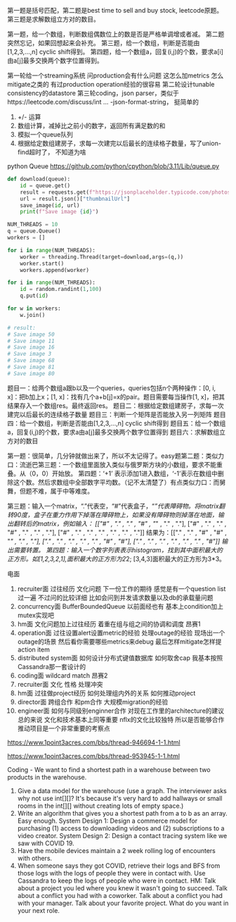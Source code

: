 
第一题是括号匹配，第二题是best time to sell and buy stock, leetcode原题。第三题是求解数组立方对的数目。


第一题，给一个数组，判断数组偶数位上的数是否是严格单调增或者减。
第二题突然忘记，如果回想起来会补充。
第三题，给一个数组，判断是否能由[1,2,3,...,n] cyclic shift得到。
第四题，给一个数组a，回复(i,j)的个数，要求a[i]由a[j]最多交换两个数字位置得到。


第一轮给一个streaming系统 问production会有什么问题 这怎么加metrics 怎么mitigate之类的 有过production operation经验的很容易
第二轮设计tunable consistency的datastore
第三轮coding，json parser，类似于https://leetcode.com/discuss/int ... -json-format-string， 挺简单的


1. +/- 运算
2. 数组计算，减掉比之前小的数字，返回所有满足数的和
3. 模拟一个queue队列
4. 根据给定数组建房子，求每一次建完‍‍‌‌‌‍‌‍‍‍‍‌‌‍‍‍‌以后最长的连续格子数量，写了union-find超时了， 不知道为啥


python Queue
https://github.com/python/cpython/blob/3.11/Lib/queue.py


```py
def download(queue):
    id = queue.get()
    result = requests.get(f"https://jsonplaceholder.typicode.com/photos/{id}")
    url = result.json()["thumbnailUrl"]
    save_image(id, url)
    print(f"Save image {id}")

NUM_THREADS = 10
q = queue.Queue()
workers = []

for i in range(NUM_THREADS):
    worker = threading.Thread(target=download,args=(q,))
    worker.start()
    workers.append(worker)

for i in range(NUM_THREADS):
    id = random.randint(1,100)
    q.put(id)

for w in workers:
    w.join()

# result:
# Save image 50
# Save image 11
# Save image 16
# Save image 3
# Save image 68
# Save image 81
# Save image 80
```


题目一：给两个数组a跟b以及一个queries，queries包括n个两种操作：[0, i, x]：把b加上x；‍‍‌‍‌‌‌‌‍‌‌‌‌‌‌‍‌‍‌‌[1, x]：找有几个a+b[j]=x的pair。题目需要每当操作[1, x]，把其结果存入一个数组res。最终返回res。
题目二：根据给定数组建房子，求每一次建完以后最长的连续格子数量
题目三：判断一个矩阵是否能放入另一列矩阵
题目四：给一个数组，判断是否能由[1,2,3,...,n] cyclic shift得到
题目五：给一个数组a，回复(i,j‍‍‌‍‌‍‍‌‌‌‍‌‍‍‍‍‌‌‍‍‍‌‌‌‌‍‌‌‌‌‌‌‍‌‍‌‌)的个数，要求a由a[j]最多交换两个数字位置得到
题目六：求解数组立方对的数目



第一题：很简单，几分钟就做出来了，所以不太记得了。easy题第二题：类似力口：流逝巴第三题：一个数组里面放入类似与俄罗斯方块的小数组，要求不能重叠。从（0，0）开始放。
第四题：‘+1’ 表示添加1进入数组，‘-1’表示在数组中删除这个数。然后求数组中全部数字平均数。（记‍‍‌‌‌‍‌‍‍‍‍‌‌‍‍‍‌不太清楚了）有点类似力口：而舅舞，但题不难，属于中等难度。


第三题：输入一个matrix，“.”代表空，“#”代表盒子，“*”代表障碍物。将matrix翻转90度，盒子在重力作用下掉落在障碍物上，如果没有障碍物则掉落在地面，输出翻转后的matrix，例如输入：
[["#" , "." , "." , "#" , "*" , "." , "."],
["#" , "." , "." , "#" , "." , "." , "."],
["#" , "." , "." , "." , "." , "." , "."]]
结果为：[["." , "." , "#" , "#" , "*" , "." , "."],
["." , "." , "." , "." , "." , "#" , "#"],
["." , "." , "." , "." , "." , "." , "#"]]
输出需要转置。
第四题：输入一个数字列表表示histogram，找到其中面积最大的正方形。如[1,2,3,2,1],面积最大的正方形为2*2; [3‍‍‌‌‌‍‌‍‍‍‍‌‌‍‍‍‌,4,3]面积最大的正方形为3*3。



电面
1. recruiter面 过往经历 文化问题 下一份工作的期待 感觉是有一个question list过一遍 不过问的比较详细 比如会问到并发请求数量以及db的承载量问题
2. concurrency面 BufferBoundedQueue 以前面经也有 基本上condition加上mutex实现吧
3. hm面 文化问题加上过往经历 着重在组与组之间的协调和调度
昂赛1
4. operation面 过往设置alert设置metric的经验 处理outage的经验 现场出一个outage的场景 然后看你需要哪些metrics来debug 最后怎样mitigate怎样提action item
5. distributed system面 如何设计分布式键值数据库 如何取舍cap 我基本按照Cassandra那一套设计的
6. coding面 wildcard match
昂赛2
7. recruiter面 文化 性格 处理冲突
8. hm面 过往做project经历 如何处理组内外的关系 如何推动project
9. director面 跨组合作 和pm合作 大规模migration的经验
10. engineer面 如何与同级别enginner合作 对现在工作里的architecture的建议
总的来说 文化和技术基本上同等重要 nflx的文化比较独特 所‍‍‌‌‌‍‌‍‍‍‍‌‌‍‍‍‌以是否能够合作推动项目是一个非常重要的考察点


https://www.1point3acres.com/bbs/thread-946694-1-1.html

https://www.1point3acres.com/bbs/thread-953945-1-1.html

Coding - We want to find a shortest path in a warehouse between two products in the warehouse.
1. Give a data model for the warehouse (use a graph. The interviewer asks why not use int[][]? It's because it's very hard to add hallways or small rooms in the int[][] without creating lots of empty space.)
2. Write an algorithm that gives you a shortest path from a to b as an array.
Easy enough.
System Design 1:
Design a commerce model for purchasing (1) access to downloading videos and (2) subscriptions to a video creator.
System Design 2:
Design a contact tracing system like we saw with COVID 19.
1. Have the mobile devices maintain a 2 week rolling log of encounters with others.
2. When someone says they got COVID, retrieve their logs and BFS from those logs with the logs of people they were in contact with. Use Cassandra to keep the logs of people who were in contact.
HM:
Talk about a project you led where you knew it wasn't going to succeed.
Ta‍‍‌‌‌‍‌‍‍‍‍‌‌‍‍‍‌lk about a conflict you had with a coworker.
Talk about a conflict you had with your manager.
Talk about your favorite project.
What do you want in your next role.
